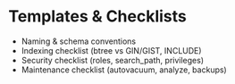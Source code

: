 # Templates & Checklists

- Naming & schema conventions
- Indexing checklist (btree vs GIN/GIST, INCLUDE)
- Security checklist (roles, search_path, privileges)
- Maintenance checklist (autovacuum, analyze, backups)
